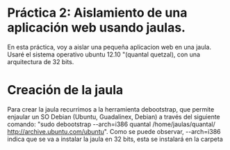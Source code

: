 Práctica 2: Aislamiento de una aplicación web usando jaulas.
===========================

En esta práctica, voy a aislar una pequeña aplicacion web en una jaula. Usaré el sistema operativo
ubuntu 12.10 "(quantal quetzal), con una arquitectura de 32 bits.

Creación de la jaula
========================

Para crear la jaula recurrimos a la herramienta debootstrap, que permite enjaular un SO Debian (Ubuntu, Guadalinex, Debian) a 
través del siguiente comando:  "sudo debootstrap --arch=i386 quantal /home/jaulas/quantal/ http://archive.ubuntu.com/ubuntu". 
Como se puede observar, --arch=i386 indica que se va a instalar la jaula en 32 bits, esta se instalará en la carpeta
